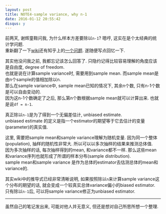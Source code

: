 ```yaml
---
layout: post
title: NOTE4-sample variance, why n-1
date: 2016-01-12 20:55:42
disqus: y
---
```


前两天, 谢辉童鞋问我, 为什么样本方差要除以`n-1`? 嗯哼, 这实在是个太经典的统计学问题.  
重新翻了一下[wiki](https://en.wikipedia.org/wiki/Variance#Sample_variance)还有知乎上的[一个问题](https://www.zhihu.com/question/20099757). 遂随便写点回忆一下.  

其实他没问我之前, 我都忘记该怎么回答了. 只隐约记得比较容易理解的角度应该是自由度, degree of freedom.  
也就是说在计算sample variance时, 需要用到sample mean. 而sample mean是由n个sample的值相加除以n.  
那么在sample variance中, sample mean已知的情况下, 其余n个数, 只有n-1个数是可以自由变动的.  
因为这n-1个数确定了之后, 那么第n个数根据sample mean就可以计算出来. 也就是说`df = n-1`. 

真正除以`n-1`是为了得到一个无偏差估计, unbiased estimate.  
unbiased estimate 的定义是指一个estimator的期望等于它去估计的变量(parameter)的真实值.  

这里, 需要把sample mean和sample variance理解为随机变量. 因为同一个整体(population), 抽样的随机性非常大. 所以可以以多次抽样的结果来推测总体值.  
因为多次抽样的话, 每次抽样得到的mean, 和variance都不一样. 那么这些mean和variance序列也就形成了所谓的样本分布(sample distribution).  
sample mean和sample variance 是作为总体的estimator去估测总体的mean和variance的.  

其实wiki中的推导式已经非常清晰说明, 如果按照除以`n`来计算sample variance这个分布的期望的话, 就会变成一个较真实总体variance偏小的biased estimator.  
只有除以`n-1`后, 可以将sample variance修正为unbiased estimator. 

---

虽然自己的笔记发出来, 可能对他人并无意义, 但还是想对自己所思所想一个整理.

